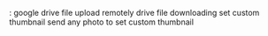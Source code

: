 : google drive file upload remotely
drive file downloading
set custom thumbnail
send any photo to set custom thumbnail
